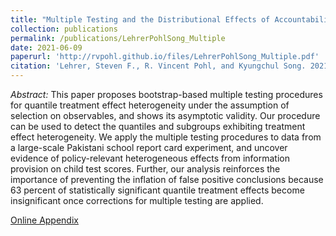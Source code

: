 ```yaml
---
title: "Multiple Testing and the Distributional Effects of Accountability Incentives in Education"
collection: publications
permalink: /publications/LehrerPohlSong_Multiple
date: 2021-06-09
paperurl: 'http://rvpohl.github.io/files/LehrerPohlSong_Multiple.pdf'
citation: 'Lehrer, Steven F., R. Vincent Pohl, and Kyungchul Song. 2021. “Multiple Testing and the Distributional Effects of Accountability Incentives in Education.” '
---
```

<i>Abstract:</i> This paper proposes bootstrap-based multiple testing procedures for quantile treatment effect heterogeneity under the assumption of selection on observables, and shows its asymptotic validity. Our procedure can be used to detect the quantiles and subgroups exhibiting treatment effect heterogeneity. We apply the multiple testing procedures to data from a large-scale Pakistani school report card experiment, and uncover evidence of policy-relevant heterogeneous effects from information provision on child test scores. Further, our analysis reinforces the importance of preventing the inflation of false positive conclusions because 63 percent of statistically significant quantile treatment effects become insignificant once corrections for multiple testing are applied.

[Online Appendix](http://rvpohl.github.io/files/LehrerPohlSong_Multiple_App.pdf)
